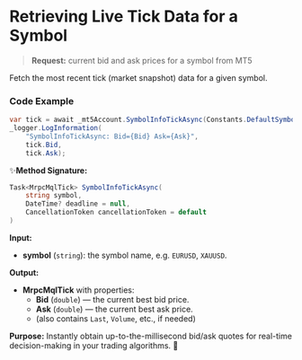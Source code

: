 # Retrieving Live Tick Data for a Symbol

> **Request:** current bid and ask prices for a symbol from MT5

Fetch the most recent tick (market snapshot) data for a given symbol.

### Code Example

```csharp
var tick = await _mt5Account.SymbolInfoTickAsync(Constants.DefaultSymbol);
_logger.LogInformation(
    "SymbolInfoTickAsync: Bid={Bid} Ask={Ask}",
    tick.Bid,
    tick.Ask);
```

✨**Method Signature:**
```csharp
Task<MrpcMqlTick> SymbolInfoTickAsync(
    string symbol,
    DateTime? deadline = null,
    CancellationToken cancellationToken = default
)
```

 **Input:**
* **symbol** (`string`): the symbol name, e.g. `EURUSD`, `XAUUSD`.

 **Output:**
* **MrpcMqlTick** with properties:
    * **Bid** (`double`) — the current best bid price.
    * **Ask** (`double`) — the current best ask price.
    * (also contains `Last`, `Volume`, etc., if needed)

**Purpose:** Instantly obtain up-to-the-millisecond bid/ask quotes for real-time decision-making in your trading algorithms. 🚀
